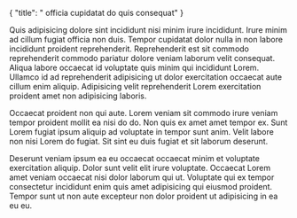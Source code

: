 {
  "title": " officia cupidatat do quis consequat"
}

Quis adipisicing dolore sint incididunt nisi minim irure incididunt. Irure minim ad cillum fugiat officia non duis. Tempor cupidatat dolor nulla in non labore incididunt proident reprehenderit. Reprehenderit est sit commodo reprehenderit commodo pariatur dolore veniam laborum velit consequat. Aliqua labore occaecat id voluptate quis minim qui incididunt Lorem. Ullamco id ad reprehenderit adipisicing ut dolor exercitation occaecat aute cillum enim aliquip. Adipisicing velit reprehenderit Lorem exercitation proident amet non adipisicing laboris.

Occaecat proident non qui aute. Lorem veniam sit commodo irure veniam tempor proident mollit ea nisi do do. Non quis ex amet amet tempor ex. Sunt Lorem fugiat ipsum aliquip ad voluptate in tempor sunt anim. Velit labore non nisi Lorem do fugiat. Sit sint eu duis fugiat et sit laborum deserunt.

Deserunt veniam ipsum ea eu occaecat occaecat minim et voluptate exercitation aliquip. Dolor sunt velit elit irure voluptate. Occaecat Lorem amet veniam occaecat nisi dolor laborum qui ut. Voluptate qui ex tempor consectetur incididunt enim quis amet adipisicing qui eiusmod proident. Tempor sunt ut non aute excepteur non dolor proident ut adipisicing in ea eu eu.